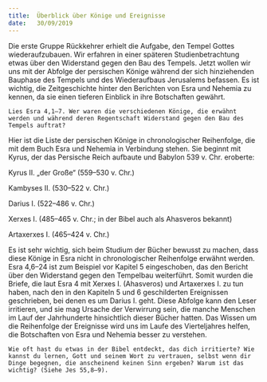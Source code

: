 ```yaml
---
title:  Überblick über Könige und Ereignisse
date:   30/09/2019
---
```


Die erste Gruppe Rückkehrer erhielt die Aufgabe, den Tempel Gottes wiederaufzubauen. Wir erfahren in einer späteren Studienbetrachtung etwas über den Widerstand gegen den Bau des Tempels. Jetzt wollen wir uns mit der Abfolge der persischen Könige während der sich hinziehenden Bauphase des Tempels und des Wiederaufbaus Jerusalems befassen. Es ist wichtig, die Zeitgeschichte hinter den Berichten von Esra und Nehemia zu kennen, da sie einen tieferen Einblick in ihre Botschaften gewährt.

`Lies Esra 4,1–7. Wer waren die verschiedenen Könige, die erwähnt werden und während deren Regentschaft Widerstand gegen den Bau des Tempels auftrat?`

Hier ist die Liste der persischen Könige in chronologischer Reihenfolge, die mit dem Buch Esra und Nehemia in Verbindung stehen. Sie beginnt mit Kyrus, der das Persische Reich aufbaute und Babylon 539 v. Chr. eroberte:

Kyrus II. „der Große“ (559–530 v. Chr.)

Kambyses II. (530–522 v. Chr.)

Darius I. (522–486 v. Chr.)

Xerxes I. (485–465 v. Chr.; in der Bibel auch als Ahasveros bekannt)

Artaxerxes I. (465–424 v. Chr.)

Es ist sehr wichtig, sich beim Studium der Bücher bewusst zu machen, dass diese Könige in Esra nicht in chronologischer Reihenfolge erwähnt werden. Esra 4,6–24 ist zum Beispiel vor Kapitel 5 eingeschoben, das den Bericht über den Widerstand gegen den Tempelbau weiterführt. Somit wurden die Briefe, die laut Esra 4 mit Xerxes I. (Ahasveros) und Artaxerxes I. zu tun haben, nach den in den Kapiteln 5 und 6 geschilderten Ereignissen geschrieben, bei denen es um Darius I. geht. Diese Abfolge kann den Leser irritieren, und sie mag Ursache der Verwirrung sein, die manche Menschen im Lauf der Jahrhunderte hinsichtlich dieser Bücher hatten. Das Wissen um die Reihenfolge der Ereignisse wird uns im Laufe des Vierteljahres helfen, die Botschaften von Esra und Nehemia besser zu verstehen.

`Wie oft hast du etwas in der Bibel entdeckt, das dich irritierte? Wie kannst du lernen, Gott und seinem Wort zu vertrauen, selbst wenn dir Dinge begegnen, die anscheinend keinen Sinn ergeben? Warum ist das wichtig? (Siehe Jes 55,8–9).`
